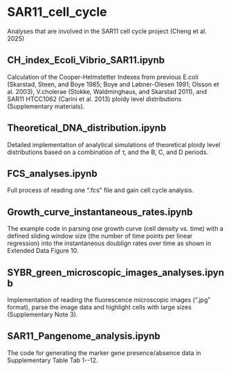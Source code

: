 # SAR11_cell_cycle
Analyses that are involved in the SAR11 cell cycle project (Cheng et al. 2025)

## CH_index_Ecoli_Vibrio_SAR11.ipynb
Calculation of the Cooper-Helmstetter Indexes from previous E.coli (Skarstad, Steen, and Boye 1985; Boye and Løbner-Olesen 1991; Olsson et al. 2003), V.cholerae (Stokke, Waldminghaus, and Skarstad 2011), and SAR11 HTCC1062 (Carini et al. 2013) ploidy level distributions (Supplementary materials).

## Theoretical_DNA_distribution.ipynb
Detailed implementation of analytical simulations of theoretical ploidy level distributions based on a combination of τ, and the B, C, and D periods. 

## FCS_analyses.ipynb
Full process of reading one “.fcs” file and gain cell cycle analysis. 

## Growth_curve_instantaneous_rates.ipynb
The example code in parsing one growth curve (cell density vs. time) with a defined sliding window size (the number of time points per linear regression) into the instantaneous doublign rates over time as shown in Extended Data Figure 10. 

## SYBR_green_microscopic_images_analyses.ipynb
Implementation of reading the fluorescence microscopic images (“.jpg” format), parse the image data and highlight cells with large sizes (Supplementary Note 3). 

## SAR11_Pangenome_analysis.ipynb
The code for generating the marker gene presence/absence data in Supplementary Table Tab 1--12.
